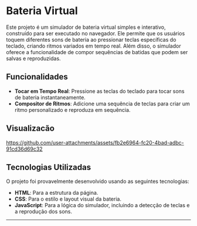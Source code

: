 # Bateria Virtual

Este projeto é um simulador de bateria virtual simples e interativo, construído para ser executado no navegador. Ele permite que os usuários toquem diferentes sons de bateria ao pressionar teclas específicas do teclado, criando ritmos variados em tempo real. Além disso, o simulador oferece a funcionalidade de compor sequências de batidas que podem ser salvas e reproduzidas.

## Funcionalidades

* **Tocar em Tempo Real**: Pressione as teclas do teclado para tocar sons de bateria instantaneamente.
* **Compositor de Ritmos**: Adicione uma sequência de teclas para criar um ritmo personalizado e reproduza em sequência.

## Visualizacão

https://github.com/user-attachments/assets/fb2e6964-fc20-4bad-adbc-91cd36d69c32

## Tecnologias Utilizadas

O projeto foi provavelmente desenvolvido usando as seguintes tecnologias:

* **HTML**: Para a estrutura da página.
* **CSS**: Para o estilo e layout visual da bateria.
* **JavaScript**: Para a lógica do simulador, incluindo a detecção de teclas e a reprodução dos sons.

---
